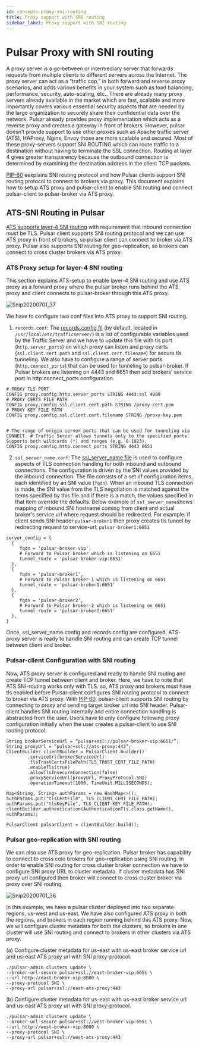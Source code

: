 ```yaml
---
id: concepts-proxy-sni-routing
title: Proxy support with SNI routing
sidebar_label: Proxy support with SNI routing
---
```


# Pulsar Proxy with SNI routing

A proxy server is a go‑between or intermediary server that forwards requests from multiple clients to different servers across the Internet. The proxy server can act as a “traffic cop,” in both forward and reverse proxy scenarios, and adds various benefits in your system such as load balancing, performance, security, auto-scaling, etc.. There are already many proxy servers already available in the market which are fast, scalable and more importantly covers various essential security aspects that are needed by the large organization to securely share their confidential data over the network. Pulsar already provides proxy implementation which acts as a reverse proxy and creates a gateway in front of brokers. However, pulsar doesn’t provide support to use other proxies such as Apache traffic server (ATS), HAProxy, Nginx, Envoy those are more scalable and secured. Most of these proxy-servers support SNI ROUTING which can route traffic to a destination without having to terminate the SSL connection. Routing at layer 4 gives greater transparency because the outbound connection is determined by examining the destination address in the client TCP packets.

[PIP-60](https://github.com/apache/pulsar/wiki/PIP-60:-Support-Proxy-server-with-SNI-routing) eexplains SNI routing protocol and how Pulsar clients support SNI routing protocol to connect to brokers via proxy. This document explains how to setup ATS proxy and pulsar-client to enable SNI routing and connect pulsar-client to pulsar-broker via ATS proxy.

## ATS-SNI Routing in Pulsar
[ATS supports layer-4 SNI routing](https://docs.trafficserver.apache.org/en/latest/admin-guide/layer-4-routing.en.html) with requirement that inbound connection must be TLS. Pulsar client supports SNI routing protocol and we can use ATS proxy in front of brokers, so pulsar client can connect to broker via ATS proxy. Pulsar also supports SNI routing for geo-replication, so brokers can connect to cross cluster brokers via ATS proxy.

### ATS Proxy setup for layer-4 SNI routing

This section explains ATS-setup to enable layer-4 SNI routing and use ATS proxy as a forward proxy where the pulsar broker runs behind the ATS proxy and client connects to pulsar-broker through this ATS proxy.


![Snip20200701_37](https://user-images.githubusercontent.com/2898254/86283497-09ac5980-bb96-11ea-8b2b-45351977bd55.png)

We have to configure two conf files into ATS proxy to support SNI routing.


1. `records.conf`: 
The [records.config fil](https://docs.trafficserver.apache.org/en/latest/admin-guide/files/records.config.en.html) (by default, located in `/usr/local/etc/trafficserver/`) is a list of configurable variables used by the Traffic Server and we have to update this file with tls port (`http.server_ports`) on which proxy can listen and proxy certs (`ssl.client.cert.path` and `ssl.client.cert.filename`) for secure tls tunneling. We also have to configure a range of server ports (`http.connect_ports`) that can be used for tunneling to pulsar-broker. If Pulsar brokers are listening on 4443 and 6651 then add brokers’ service port in http.connect_ports configuration.

```
# PROXY TLS PORT
CONFIG proxy.config.http.server_ports STRING 4443:ssl 4080
# PROXY CERTS FILE PATH
CONFIG proxy.config.ssl.client.cert.path STRING /proxy-cert.pem
# PROXY KEY FILE PATH
CONFIG proxy.config.ssl.client.cert.filename STRING /proxy-key.pem


# The range of origin server ports that can be used for tunneling via CONNECT. # Traffic Server allows tunnels only to the specified ports. Supports both wildcards (*) and ranges (e.g. 0-1023).
CONFIG proxy.config.http.connect_ports STRING 4443 6651
```

2. `ssl_server_name.conf`: 
The [ssl_server_name file](https://docs.trafficserver.apache.org/en/8.0.x/admin-guide/files/ssl_server_name.yaml.en.html) is used to configure aspects of TLS connection handling for both inbound and outbound connections. The configuration is driven by the SNI values provided by the inbound connection. The file consists of a set of configuration items, each identified by an SNI value (`fqdn`). When an inbound TLS connection is made, the SNI value from the TLS negotiation is matched against the items specified by this file and if there is a match, the values specified in that item override the defaults. 
Below example of  `ssl_server_name`shows mapping of inbound SNI hostname coming from client and actual broker’s service url where request should be redirected. For example: if client sends SNI header `pulsar-broker1` then proxy creates tls tunnel by redirecting request to service-url: `pulsar-broker1:6651` 

```
server_config = {
  {
     fqdn = 'pulsar-broker-vip',
     # Forward to Pulsar broker which is listening on 6651
     tunnel_route = 'pulsar-broker-vip:6651'
  },
  {
     fqdn = 'pulsar-broker1',
     # Forward to Pulsar broker-1 which is listening on 6651
     tunnel_route = 'pulsar-broker1:6651'
  },
  {
     fqdn = 'pulsar-broker2',
     # Forward to Pulsar broker-2 which is listening on 6651
     tunnel_route = 'pulsar-broker2:6651'
  },
}
```
Once, ssl_server_name.config and records.config are configured, ATS-proxy server is ready to handle SNI routing and can create TCP tunnel between client and broker.

### Pulsar-client Configuration with SNI routing

Now, ATS proxy server is configured and ready to handle SNI routing and create TCP tunnel between client and broker. Here, we have to note that ATS SNI-routing works only with TLS. so, ATS proxy and brokers must have tls enabled before Pulsar-client configures SNI routing protocol to connect to broker via ATS proxy. With [PIP-60](https://github.com/apache/pulsar/wiki/PIP-60:-Support-Proxy-server-with-SNI-routing), pulsar-client supports SNI routing by connecting to proxy and sending target broker url into SNI header. Pulsar-client handles SNI routing internally and entire connection handling is abstracted from the user. Users have to only configure following proxy configuration initially when the user creates a pulsar-client to use SNI routing protocol.

```
String brokerServiceUrl = “pulsar+ssl://pulsar-broker-vip:6651/”;
String proxyUrl = “pulsar+ssl://ats-proxy:443”;
ClientBuilder clientBuilder = PulsarClient.builder()
		.serviceUrl(brokerServiceUrl)
        .tlsTrustCertsFilePath(TLS_TRUST_CERT_FILE_PATH)
        .enableTls(true)
        .allowTlsInsecureConnection(false)
        .proxyServiceUrl(proxyUrl, ProxyProtocol.SNI)
        .operationTimeout(1000, TimeUnit.MILLISECONDS);

Map<String, String> authParams = new HashMap<>();
authParams.put("tlsCertFile", TLS_CLIENT_CERT_FILE_PATH);
authParams.put("tlsKeyFile", TLS_CLIENT_KEY_FILE_PATH);
clientBuilder.authentication(AuthenticationTls.class.getName(), authParams);

PulsarClient pulsarClient = clientBuilder.build();
```

### Pulsar geo-replication with SNI routing

We can also use ATS proxy for geo-replication. Pulsar broker has capability to connect to cross colo brokers for geo-replication using SNI routing. In order to enable SNI routing for cross cluster broker connection we have to configure SNI proxy URL to cluster metadata. If cluster metadata has SNI proxy url configured then broker will connect to cross cluster broker via proxy over SNI routing.

![Snip20200701_36](https://user-images.githubusercontent.com/2898254/86283369-c94cdb80-bb95-11ea-865e-34ddfe1ad33f.png)

In this example, we have a pulsar cluster deployed into two separate regions, us-west and us-east. We have also configured ATS proxy in both the regions, and brokers in each region running behind this ATS proxy. Now, we will configure cluster metadata for both the clusters, so brokers in one cluster will use SNI routing and connect to brokers in other clusters via ATS proxy.

(a) Configure cluster metadata for us-east with us-east broker service url and us-east ATS proxy url with SNI proxy-protocol.

```
./pulsar-admin clusters update \
--broker-url-secure pulsar+ssl://east-broker-vip:6651 \
--url http://east-broker-vip:8080 \
--proxy-protocol SNI \
--proxy-url pulsar+ssl://east-ats-proxy:443
```

(b) Configure cluster metadata for us-east with us-east broker service url and us-east ATS proxy url with SNI proxy-protocol.

```
./pulsar-admin clusters update \
--broker-url-secure pulsar+ssl://west-broker-vip:6651 \
--url http://west-broker-vip:8080 \
--proxy-protocol SNI \
--proxy-url pulsar+ssl://west-ats-proxy:443
```

